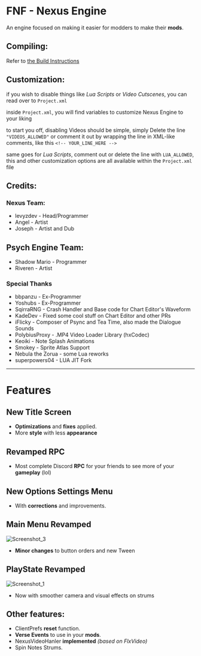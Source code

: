 # FNF - Nexus Engine
An engine focused on making it easier for modders to make their **mods**.

## Compiling:

Refer to [the Build Instructions](./BUILDING.md)

## Customization:

if you wish to disable things like *Lua Scripts* or *Video Cutscenes*, you can read over to `Project.xml`

inside `Project.xml`, you will find variables to customize Nexus Engine to your liking

to start you off, disabling Videos should be simple, simply Delete the line `"VIDEOS_ALLOWED"` or comment it out by wrapping the line in XML-like comments, like this `<!-- YOUR_LINE_HERE -->`

same goes for *Lua Scripts*, comment out or delete the line with `LUA_ALLOWED`, this and other customization options are all available within the `Project.xml` file

## Credits:

### Nexus Team:
* levyzdev - Head/Programmer
* Angel - Artist
* Joseph - Artist and Dub

## Psych Engine Team:
* Shadow Mario - Programmer
* Riveren - Artist

### Special Thanks
* bbpanzu - Ex-Programmer
* Yoshubs - Ex-Programmer
* SqirraRNG - Crash Handler and Base code for Chart Editor's Waveform
* KadeDev - Fixed some cool stuff on Chart Editor and other PRs
* iFlicky - Composer of Psync and Tea Time, also made the Dialogue Sounds
* PolybiusProxy - .MP4 Video Loader Library (hxCodec)
* Keoiki - Note Splash Animations
* Smokey - Sprite Atlas Support
* Nebula the Zorua - some Lua reworks
* superpowers04 - LUA JIT Fork
_____________________________________

# Features

## New Title Screen
* **Optimizations** and **fixes** applied.
* More **style** with less **appearance**

## Revamped RPC
* Most complete Discord **RPC** for your friends to see more of your **gameplay** (lol)
  
## New Options Settings Menu
* With **corrections** and improvements. 

## Main Menu Revamped
![Screenshot_3](https://user-images.githubusercontent.com/44785097/144629914-1fe55999-2f18-4cc1-bc70-afe616d74ae5.png)
* **Minor changes** to button orders and new Tween

## PlayState Revamped
![Screenshot_1](https://user-images.githubusercontent.com/44785097/144632635-f263fb22-b879-4d6b-96d6-865e9562b907.png)
* Now with smoother camera and visual effects on strums

  
## Other features:
* ClientPrefs **reset** function.
* **Verse Events** to use in your **mods**.
* NexusVideoHanler **implemented** *(based on FlxVideo)*
* Spin Notes Strums.


